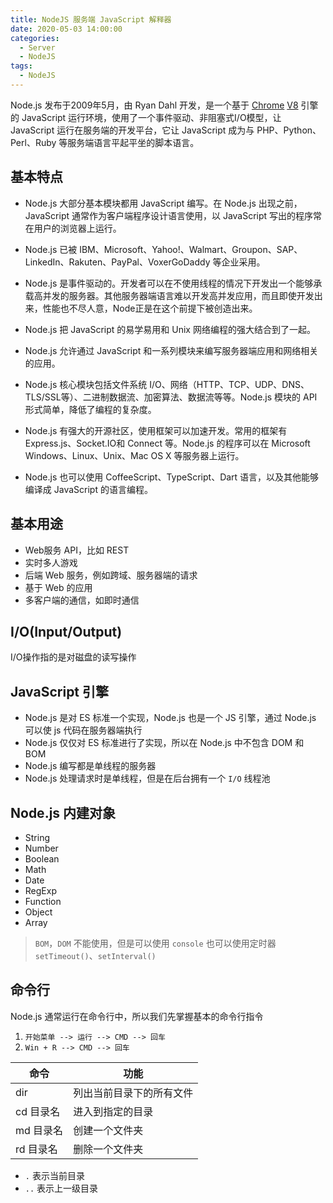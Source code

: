 ```yaml
---
title: NodeJS 服务端 JavaScript 解释器
date: 2020-05-03 14:00:00
categories:
  - Server
  - NodeJS
tags: 
  - NodeJS
---
```


Node.js 发布于2009年5月，由 Ryan Dahl 开发，是一个基于 [Chrome](https://baike.baidu.com/item/Google%20Chrome/5638378?fromtitle=Chrome&fromid=5633839) [V8](https://baike.baidu.com/item/V8/6178125) 引擎的 JavaScript 运行环境，使用了一个事件驱动、非阻塞式I/O模型，让 JavaScript 运行在服务端的开发平台，它让 JavaScript 成为与 PHP、Python、Perl、Ruby 等服务端语言平起平坐的脚本语言。 

<!-- more -->

## 基本特点

- Node.js 大部分基本模块都用 JavaScript 编写。在 Node.js 出现之前，JavaScript 通常作为客户端程序设计语言使用，以 JavaScript 写出的程序常在用户的浏览器上运行。

- Node.js 已被 IBM、Microsoft、Yahoo!、Walmart、Groupon、SAP、 LinkedIn、Rakuten、PayPal、VoxerGoDaddy 等企业采用。

- Node.js 是事件驱动的。开发者可以在不使用线程的情况下开发出一个能够承载高并发的服务器。其他服务器端语言难以开发高并发应用，而且即使开发出来，性能也不尽人意，Node正是在这个前提下被创造出来。

- Node.js 把 JavaScript 的易学易用和 Unix 网络编程的强大结合到了一起。

- Node.js 允许通过 JavaScript 和一系列模块来编写服务器端应用和网络相关的应用。

- Node.js 核心模块包括文件系统 I/O、网络（HTTP、TCP、UDP、DNS、TLS/SSL等）、二进制数据流、加密算法、数据流等等。Node.js 模块的 API 形式简单，降低了编程的复杂度。

- Node.js 有强大的开源社区，使用框架可以加速开发。常用的框架有 Express.js、Socket.IO和 Connect 等。Node.js 的程序可以在 Microsoft Windows、Linux、Unix、Mac OS X 等服务器上运行。

- Node.js 也可以使用 CoffeeScript、TypeScript、Dart 语言，以及其他能够编译成 JavaScript 的语言编程。

## 基本用途

- Web服务 API，比如 REST
- 实时多人游戏
- 后端 Web 服务，例如跨域、服务器端的请求
- 基于 Web 的应用
- 多客户端的通信，如即时通信

## I/O(Input/Output)

I/O操作指的是对磁盘的读写操作

## JavaScript 引擎

- Node.js 是对 ES 标准一个实现，Node.js 也是一个 JS 引擎，通过 Node.js 可以使 js 代码在服务器端执行
- Node.js 仅仅对 ES 标准进行了实现，所以在 Node.js 中不包含 DOM 和 BOM
- Node.js 编写都是单线程的服务器
- Node.js 处理请求时是单线程，但是在后台拥有一个 `I/O` 线程池

## Node.js 内建对象

- String
- Number
- Boolean
- Math
- Date
- RegExp
- Function
- Object
- Array

> `BOM`，`DOM` 不能使用，但是可以使用 `console` 也可以使用定时器 `setTimeout()`、`setInterval()`

## 命令行

Node.js 通常运行在命令行中，所以我们先掌握基本的命令行指令

1. `开始菜单 --> 运行 --> CMD --> 回车`
2. `Win + R --> CMD --> 回车`

| 命令      | 功能                     |
| --------- | ------------------------ |
| dir       | 列出当前目录下的所有文件 |
| cd 目录名 | 进入到指定的目录         |
| md 目录名 | 创建一个文件夹           |
| rd 目录名 | 删除一个文件夹           |

- `.`  表示当前目录
- `..` 表示上一级目录

